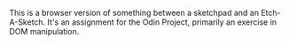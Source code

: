 This is a browser version of something between a sketchpad and an Etch-A-Sketch. It's an assignment for the Odin Project, primarily an exercise in DOM manipulation.
